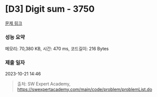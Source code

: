 # [D3] Digit sum - 3750 

[문제 링크](https://swexpertacademy.com/main/code/problem/problemDetail.do?contestProbId=AWHPiSYKAD0DFAUn) 

### 성능 요약

메모리: 70,380 KB, 시간: 470 ms, 코드길이: 216 Bytes

### 제출 일자

2023-10-21 14:46



> 출처: SW Expert Academy, https://swexpertacademy.com/main/code/problem/problemList.do